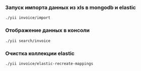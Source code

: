 ### Запуск импорта данных из xls в mongodb и elastic
`./yii invoice/import`

### Отображение данных в консоли
`./yii search/invoice`

### Очистка коллекции elastic
`./yii invoice/elastic-recreate-mappings`
